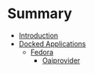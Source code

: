 # Summary

* [Introduction](README.md)
* [Docked Applications](docked_applications.md)
   * [Fedora](fedora.md)
       * [Oaiprovider](oaiprovider.md)

